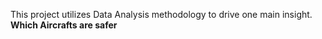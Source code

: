 This project utilizes Data Analysis methodology to drive one main insight. **Which Aircrafts are safer**
